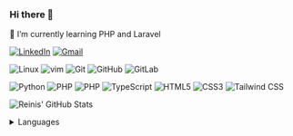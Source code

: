 ### Hi there 👋

🌱 I’m currently learning PHP and Laravel

[![LinkedIn](https://img.shields.io/badge/LinkedIn-282C34?logo=linkedin&logoColor=0077B5&style=for-the-badge)](https://www.linkedin.com/in/reinis-danne)
[![Gmail](https://img.shields.io/badge/Gmail-282C34?logo=gmail&logoColor=red&style=for-the-badge)](mailto:reinis.danne@gmail.com)

![Linux](https://img.shields.io/badge/-Linux-282C34?logo=Linux&style=for-the-badge)
![vim](https://img.shields.io/badge/-vim-282C34?logo=Vim&style=for-the-badge)
![Git](https://img.shields.io/badge/-Git-282C34?logo=git&style=for-the-badge)
![GitHub](https://img.shields.io/badge/-GitHub-282C34?style=for-the-badge&logo=github)
![GitLab](https://img.shields.io/badge/-GitLab-282C34?style=for-the-badge&logo=gitlab)

![Python](https://img.shields.io/badge/Python-282C34?logo=python&style=for-the-badge)
![PHP](https://img.shields.io/badge/-PHP-282C34?logo=php&style=for-the-badge)
![PHP](https://img.shields.io/badge/-Laravel-282C34?logo=laravel&style=for-the-badge)
![TypeScript](https://img.shields.io/badge/TypeScript-282C34?logo=typescript&style=for-the-badge)
![HTML5](https://img.shields.io/badge/HTML5-282C34?logo=html5&style=for-the-badge)
![CSS3](https://img.shields.io/badge/CSS3-282C34?logo=css3&logoColor=1572B6&style=for-the-badge)
![Tailwind CSS](https://img.shields.io/badge/Tailwind%20CSS-282C34?logo=tailwind-css&style=for-the-badge)

![Reinis' GitHub Stats](https://github-readme-stats.vercel.app/api?username=Reinis&show_icons=true&theme=gruvbox&include_all_commits=true&custom_title=Reinis%27%20GitHub%20Stats)

<details>
  <summary>Languages</summary>
  
  ![Programming languages](https://github-readme-stats.vercel.app/api/top-langs/?username=Reinis&theme=gruvbox&layout=compact&langs_count=10)
</details>

<!--
**Reinis/Reinis** is a ✨ _special_ ✨ repository because its `README.md` (this file) appears on your GitHub profile.

Here are some ideas to get you started:

- 🔭 I’m currently working on ...
- 🌱 I’m currently learning ...
- 👯 I’m looking to collaborate on ...
- 🤔 I’m looking for help with ...
- 💬 Ask me about ...
- 📫 How to reach me: ...
- 😄 Pronouns: ...
- ⚡ Fun fact: ...
-->
